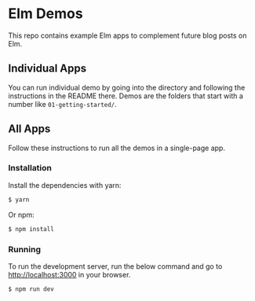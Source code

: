 # Elm Demos

This repo contains example Elm apps to complement future blog posts on Elm.

## Individual Apps

You can run individual demo by going into the directory and following the
instructions in the README there. Demos are the folders that start with a number
like `01-getting-started/`.

## All Apps

Follow these instructions to run all the demos in a single-page app.

### Installation

Install the dependencies with yarn:

```sh
$ yarn
```

Or npm:

```sh
$ npm install
```

### Running

To run the development server, run the below command and go to
[http://localhost:3000](http://localhost:3000) in your browser.

```sh
$ npm run dev
```
